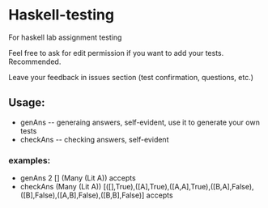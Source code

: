 # Haskell-testing
For haskell lab assignment testing

Feel free to ask for edit permission if you want to add your tests. Recommended.

Leave your feedback in issues section (test confirmation, questions, etc.)


## Usage:
* genAns   -- generaing answers, self-evident, use it to generate your own tests
* checkAns -- checking answers, self-evident

### examples:
* genAns 2 \[] (Many (Lit A)) accepts
* checkAns (Many (Lit A)) \[(\[],True),(\[A],True),(\[A,A],True),(\[B,A],False),(\[B],False),(\[A,B],False),(\[B,B],False)] accepts
